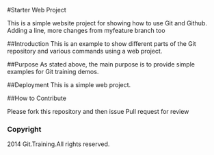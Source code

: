 #Starter Web Project

This is a simple website project for showing how to use Git and Github. Adding a line, more changes from myfeature branch too

##Introduction
This is an example to show different parts of the Git repository and various commands using a web project.

##Purpose
As stated above, the main purpose is to provide simple examples for Git training demos.

##Deployment 
This is a simple web project.

##How to Contribute

Please fork this repository and then issue Pull request for review
### Copyright

2014 Git.Training.All rights reserved.